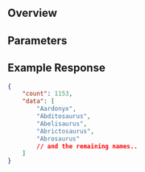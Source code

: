 ## Overview

## Parameters

## Example Response

```json
{
    "count": 1153,
    "data": [
        "Aardonyx",
        "Abditosaurus",
        "Abelisaurus",
        "Abrictosaurus",
        "Abrosaurus"
        // and the remaining names..
    ]
}
```
